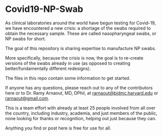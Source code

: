 # Covid19-NP-Swab
As clinical laboratories around the world have begun testing for Covid-19, we have encountered a new crisis: a shortage of the swabs required to obtain the necessary sample. These are called nasopharyngeal swabs, or NP swabs for short.

The goal of this repository is sharing expertise to manufacture NP swabs.

More specifically, because the crisis is now, the goal is to re-create versions of the swabs already in use (as opposed to creating better/fundamentally different redesigns).

The files in this repo contain some information to get started.

If anyone has any questions, please reach out to any of the contributors here or to Dr. Ramy Arnaout, MD, DPhil, at rarnaout@bidmc.harvard.edu or rarnaout@gmail.com.

This is a team effort with already at least 25 people involved from all over the country, including industry, academia, and just members of the public, none looking for thanks or recognition, helping out just because they can.

Anything you find or post here is free for use for all.

